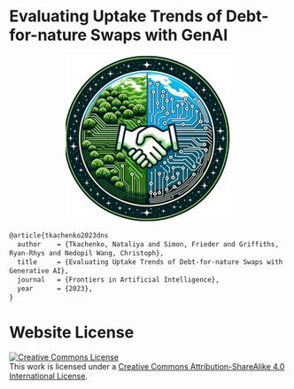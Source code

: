 # Evaluating Uptake Trends of Debt-for-nature Swaps with GenAI
<p align="center">
<img src="./static/images/logo_dns.png" alt="rag" class="center" style="width:300px;height:300px;">
</p>

```
@article{tkachenko2023dns
  author    = {Tkachenko, Nataliya and Simon, Frieder and Griffiths, Ryan-Rhys and Nedopil Wang, Christoph},
  title     = {Evaluating Uptake Trends of Debt-for-nature Swaps with Generative AI},
  journal   = {Frontiers in Artificial Intelligence},
  year      = {2023},
}
```

# Website License
<a rel="license" href="http://creativecommons.org/licenses/by-sa/4.0/"><img alt="Creative Commons License" style="border-width:0" src="https://i.creativecommons.org/l/by-sa/4.0/88x31.png" /></a><br />This work is licensed under a <a rel="license" href="http://creativecommons.org/licenses/by-sa/4.0/">Creative Commons Attribution-ShareAlike 4.0 International License</a>.
